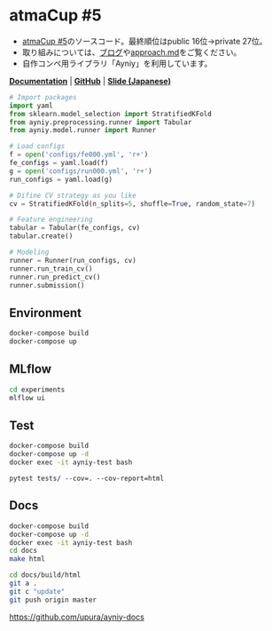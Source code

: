 # atmaCup #5

- [atmaCup #5](https://atma.connpass.com/event/175139/)のソースコード。最終順位はpublic 16位->private 27位。
- 取り組みについては、[ブログ](https://upura.hatenablog.com/entry/2020/06/06/193944)や[approach.md](approach.md)をご覧ください。
- 自作コンペ用ライブラリ「Ayniy」を利用しています。

[**Documentation**](https://upura.github.io/ayniy-docs/) | [**GitHub**](https://github.com/upura/ayniy) | [**Slide (Japanese)**](https://speakerdeck.com/upura/introduction-ayniy)

```python
# Import packages
import yaml
from sklearn.model_selection import StratifiedKFold
from ayniy.preprocessing.runner import Tabular
from ayniy.model.runner import Runner

# Load configs
f = open('configs/fe000.yml', 'r+')
fe_configs = yaml.load(f)
g = open('configs/run000.yml', 'r+')
run_configs = yaml.load(g)

# Difine CV strategy as you like
cv = StratifiedKFold(n_splits=5, shuffle=True, random_state=7)

# Feature engineering
tabular = Tabular(fe_configs, cv)
tabular.create()

# Modeling
runner = Runner(run_configs, cv)
runner.run_train_cv()
runner.run_predict_cv()
runner.submission()
```

## Environment

```bash
docker-compose build
docker-compose up
```

## MLflow

```bash
cd experiments
mlflow ui
```

## Test

```bash
docker-compose build
docker-compose up -d
docker exec -it ayniy-test bash
```
``` 
pytest tests/ --cov=. --cov-report=html
```

## Docs

```bash
docker-compose build
docker-compose up -d
docker exec -it ayniy-test bash
cd docs
make html
```
```bash
cd docs/build/html
git a .
git c "update"
git push origin master
```
https://github.com/upura/ayniy-docs
